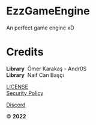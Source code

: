 # EzzGameEngine
An perfect game engine xD

# Credits<br/>
<b>Library</b>&nbsp;&nbsp;Ömer Karakaş - Andr0S<br/>
<b>Library</b>&nbsp;&nbsp;Naif Can Başçı

<a href="https://github.com/lahit1/EzzGameEngine/blob/master/LICENSE" target="_blank">LICENSE</a><br/>
<a href="https://github.com/lahit1/EzzGameEngine/blob/master/SECURITY.md" target="_blank">Security Policy</a>

<a href="https://discord.gg/aB6eYvDYF8" target="_blank">Discord</a><br/>

&copy; **2022**
